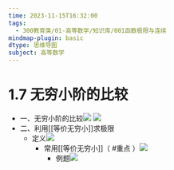 ```yaml
---
time: 2023-11-15T16:32:00
tags:
  - 300教育类/01-高等数学/知识库/001函数极限与连续
mindmap-plugin: basic
dtype: 思维导图
subject: 高等数学
---
```

# 1.7 无穷小阶的比较
- 一、无穷小阶的比较![](https://api2.mubu.com/v3/document_image/1829d277-8f02-4bfe-964c-1d3816e68e33-26626835.jpg) ![](https://api2.mubu.com/v3/document_image/a8feb9c2-06e3-4971-9632-7d8de71883c4-26626835.jpg)  
- 二、利用[[等价无穷小]]求极限  
    - 定义![](https://api2.mubu.com/v3/document_image/3ea6e555-8bdd-45ea-ae62-8d4ce3a92f7f-26626835.jpg)  
        - 常用[[等价无穷小]]（ #重点 ）![](https://api2.mubu.com/v3/document_image/55774083-33bd-4648-90ec-7e9147e98119-26626835.jpg)  
            - 例题![](https://api2.mubu.com/v3/document_image/88ccf2d4-51ad-442c-8066-d61f8559e372-26626835.jpg)